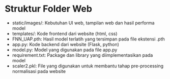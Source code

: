 # Struktur Folder Web

- static/images/: Kebutuhan UI web, tampilan web dan hasil performa model
- templates/: Kode frontend dari website (html, css)
- FNN_UAP.pth: Hasil model terlatih yang tersimpan pada file ekstensi .pth
- app.py: Kode backend dari website (Flask, python)
- model.py: Model yang digunakan pada file app.py
- requirement.txt: Package dan library yang diimplementasikan pada model
- scaler2.pkl: File yang digunakan untuk membantu tahap pre-processing normalisasi pada website
